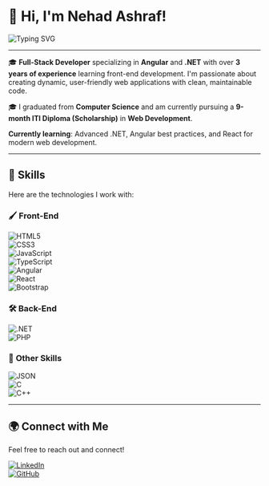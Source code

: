 # 👋 Hi, I'm Nehad Ashraf!  
<img src="https://readme-typing-svg.demolab.com?font=Fira+Code&size=22&pause=1000&color=FF5733&width=435&lines=Welcome+to+my+GitHub+profile!;I+%E2%9C%A8+build+web+applications;Always+learning+%F0%9F%93%96" alt="Typing SVG" />

---

🎓 **Full-Stack Developer** specializing in **Angular** and **.NET** with over **3 years of experience** learning front-end development. I'm passionate about creating dynamic, user-friendly web applications with clean, maintainable code.  

🎓 I graduated from **Computer Science** and am currently pursuing a **9-month ITI Diploma (Scholarship)** in **Web Development**.  

**Currently learning**: Advanced .NET, Angular best practices, and React for modern web development.

---

## 🚀 **Skills**
Here are the technologies I work with:

### 🖌️ **Front-End**
![HTML5](https://img.shields.io/badge/-HTML5-E34F26?style=flat&logo=html5&logoColor=white)  
![CSS3](https://img.shields.io/badge/-CSS3-1572B6?style=flat&logo=css3&logoColor=white)  
![JavaScript](https://img.shields.io/badge/-JavaScript-F7DF1E?style=flat&logo=javascript&logoColor=black)  
![TypeScript](https://img.shields.io/badge/-TypeScript-007ACC?style=flat&logo=typescript&logoColor=white)  
![Angular](https://img.shields.io/badge/-Angular-DD0031?style=flat&logo=angular&logoColor=white)  
![React](https://img.shields.io/badge/-React-61DAFB?style=flat&logo=react&logoColor=black)  
![Bootstrap](https://img.shields.io/badge/-Bootstrap-7952B3?style=flat&logo=bootstrap&logoColor=white)

### 🛠️ **Back-End**
![.NET](https://img.shields.io/badge/-.NET-512BD4?style=flat&logo=dotnet&logoColor=white)  
![PHP](https://img.shields.io/badge/-PHP-777BB4?style=flat&logo=php&logoColor=white)

### 💾 **Other Skills**
![JSON](https://img.shields.io/badge/-JSON-000000?style=flat&logo=json&logoColor=white)  
![C](https://img.shields.io/badge/-C-00599C?style=flat&logo=c&logoColor=white)  
![C++](https://img.shields.io/badge/-C++-00599C?style=flat&logo=c%2B%2B&logoColor=white)

---

## 🌍 **Connect with Me**
Feel free to reach out and connect!  

[![LinkedIn](https://img.shields.io/badge/-LinkedIn-blue?style=flat&logo=linkedin&logoColor=white)](https://www.linkedin.com/in/nehad-ashraf/)  
[![GitHub](https://img.shields.io/badge/-GitHub-181717?style=flat&logo=github&logoColor=white)](https://github.com/your-github-username)  

